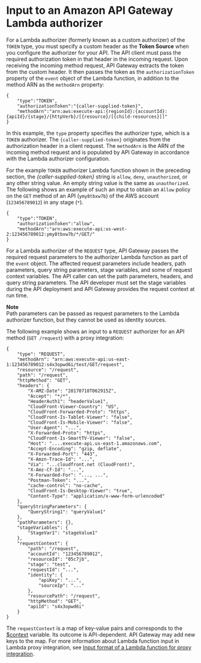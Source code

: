 # Input to an Amazon API Gateway Lambda authorizer<a name="api-gateway-lambda-authorizer-input"></a>

 For a Lambda authorizer \(formerly known as a custom authorizer\) of the `TOKEN` type, you must specify a custom header as the **Token Source** when you configure the authorizer for your API\. The API client must pass the required authorization token in that header in the incoming request\. Upon receiving the incoming method request, API Gateway extracts the token from the custom header\. It then passes the token as the `authorizationToken` property of the `event` object of the Lambda function, in addition to the method ARN as the `methodArn` property: 

```
{
    "type":"TOKEN",
    "authorizationToken":"{caller-supplied-token}",
    "methodArn":"arn:aws:execute-api:{regionId}:{accountId}:{apiId}/{stage}/{httpVerb}/[{resource}/[{child-resources}]]"
}
```

 In this example, the `type` property specifies the authorizer type, which is a `TOKEN` authorizer\. The `{caller-supplied-token}` originates from the authorization header in a client request\. The `methodArn` is the ARN of the incoming method request and is populated by API Gateway in accordance with the Lambda authorizer configuration\. 

 For the example `TOKEN` authorizer Lambda function shown in the preceding section, the *\{caller\-supplied\-token\}* string is `allow`, `deny`, `unauthorized`, or any other string value\. An empty string value is the same as `unauthorized`\. The following shows an example of such an input to obtain an `Allow` policy on the `GET` method of an API \(`ymy8tbxw7b`\) of the AWS account \(`123456789012`\) in any stage \(`*`\)\. 

```
{
    "type":"TOKEN",
    "authorizationToken":"allow",
    "methodArn":"arn:aws:execute-api:us-west-2:123456789012:ymy8tbxw7b/*/GET/"
}
```

 For a Lambda authorizer of the `REQUEST` type, API Gateway passes the required request parameters to the authorizer Lambda function as part of the `event` object\. The affected request parameters include headers, path parameters, query string parameters, stage variables, and some of request context variables\. The API caller can set the path parameters, headers, and query string parameters\. The API developer must set the stage variables during the API deployment and API Gateway provides the request context at run time\. 

**Note**  
Path parameters can be passed as request parameters to the Lambda authorizer function, but they cannot be used as identity sources\.

 The following example shows an input to a `REQUEST` authorizer for an API method \(`GET /request`\) with a proxy integration: 

```
{
    "type": "REQUEST",
    "methodArn": "arn:aws:execute-api:us-east-1:123456789012:s4x3opwd6i/test/GET/request",
    "resource": "/request",
    "path": "/request",
    "httpMethod": "GET",
    "headers": {
        "X-AMZ-Date": "20170718T062915Z",
        "Accept": "*/*",
        "HeaderAuth1": "headerValue1",
        "CloudFront-Viewer-Country": "US",
        "CloudFront-Forwarded-Proto": "https",
        "CloudFront-Is-Tablet-Viewer": "false",
        "CloudFront-Is-Mobile-Viewer": "false",
        "User-Agent": "...",
        "X-Forwarded-Proto": "https",
        "CloudFront-Is-SmartTV-Viewer": "false",
        "Host": "....execute-api.us-east-1.amazonaws.com",
        "Accept-Encoding": "gzip, deflate",
        "X-Forwarded-Port": "443",
        "X-Amzn-Trace-Id": "...",
        "Via": "...cloudfront.net (CloudFront)",
        "X-Amz-Cf-Id": "...",
        "X-Forwarded-For": "..., ...",
        "Postman-Token": "...",
        "cache-control": "no-cache",
        "CloudFront-Is-Desktop-Viewer": "true",
        "Content-Type": "application/x-www-form-urlencoded"
    },
    "queryStringParameters": {
        "QueryString1": "queryValue1"
    },
    "pathParameters": {},
    "stageVariables": {
        "StageVar1": "stageValue1"
    },
    "requestContext": {
        "path": "/request",
        "accountId": "123456789012",
        "resourceId": "05c7jb",
        "stage": "test",
        "requestId": "...",
        "identity": {
            "apiKey": "...",
            "sourceIp": "..."
        },
        "resourcePath": "/request",
        "httpMethod": "GET",
        "apiId": "s4x3opwd6i"
    }
}
```

 The `requestContext` is a map of key\-value pairs and corresponds to the [$context](api-gateway-mapping-template-reference.md#context-variable-reference) variable\. Its outcome is API\-dependent\. API Gateway may add new keys to the map\. For more information about Lambda function input in Lambda proxy integration, see [Input format of a Lambda function for proxy integration](set-up-lambda-proxy-integrations.md#api-gateway-simple-proxy-for-lambda-input-format)\. 